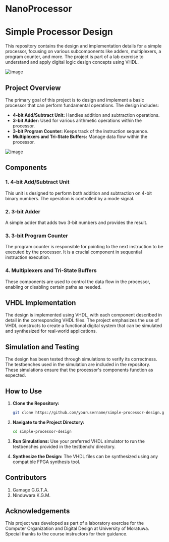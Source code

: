 # NanoProcessor
# Simple Processor Design

This repository contains the design and implementation details for a simple processor, focusing on various subcomponents like adders, multiplexers, a program counter, and more. The project is part of a lab exercise to understand and apply digital logic design concepts using VHDL.

![image](https://github.com/user-attachments/assets/3573e16d-cfcc-4968-87a4-1db1f46225dc)


## Project Overview

The primary goal of this project is to design and implement a basic processor that can perform fundamental operations. The design includes:

- **4-bit Add/Subtract Unit:** Handles addition and subtraction operations.
- **3-bit Adder:** Used for various arithmetic operations within the processor.
- **3-bit Program Counter:** Keeps track of the instruction sequence.
- **Multiplexers and Tri-State Buffers:** Manage data flow within the processor.

![image](https://github.com/user-attachments/assets/fc1b3725-381f-4b28-a05b-889d726144e6)


## Components

### 1. 4-bit Add/Subtract Unit
This unit is designed to perform both addition and subtraction on 4-bit binary numbers. The operation is controlled by a mode signal.

### 2. 3-bit Adder
A simple adder that adds two 3-bit numbers and provides the result.

### 3. 3-bit Program Counter
The program counter is responsible for pointing to the next instruction to be executed by the processor. It is a crucial component in sequential instruction execution.

### 4. Multiplexers and Tri-State Buffers
These components are used to control the data flow in the processor, enabling or disabling certain paths as needed.

## VHDL Implementation

The design is implemented using VHDL, with each component described in detail in the corresponding VHDL files. The project emphasizes the use of VHDL constructs to create a functional digital system that can be simulated and synthesized for real-world applications.

## Simulation and Testing

The design has been tested through simulations to verify its correctness. The testbenches used in the simulation are included in the repository. These simulations ensure that the processor's components function as expected.

## How to Use

1. **Clone the Repository:**
   ```bash
   git clone https://github.com/yourusername/simple-processor-design.git

2. **Navigate to the Project Directory:**
   ```bash
   cd simple-processor-design
3. **Run Simulations:**
    Use your preferred VHDL simulator to run the testbenches provided in the testbench/ directory.

4. **Synthesize the Design:**
    The VHDL files can be synthesized using any compatible FPGA synthesis tool.

 ## Contributors
   
  1. Gamage G.G.T.A.
  2. Ninduwara K.G.M.

  ## Acknowledgements
  This project was developed as part of a laboratory exercise for the Computer Organization and Digital Design at University of Moratuwa. Special thanks to the course instructors for   their guidance.
